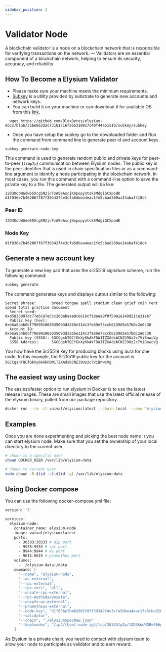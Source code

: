 ```yaml
---
sidebar_position: 2
---
```


# Validator Node

A blockchain validator is a node on a blockchain network that is responsible for verifying transactions on the network.
— Validators are an essential component of a blockchain network, helping to ensure its security, accuracy, and
reliability

## How To Become a Elysium Validator
- Please make sure your machine meets the minimum requirements.
- [Subkey](https://docs.substrate.io/reference/command-line-tools/subkey/) is a utility provided by substrate to generate new accounts and network keys. 
- You can build it on your machine or can download it for available OS from this [link](https://github.com/BloxBytes/elysium-docs/blob/316e863d2c73161716fab5318917c40f44a51a1b/subkey/subkey).
```
  wget https://github.com/BloxBytes/elysium-docs/blob/316e863d2c73161716fab5318917c40f44a51a1b/subkey/subkey
  ```
- Once you have setup the subkey go to the downloaded folder and Run the command from command line to generate peer id and account keys.

```
subkey generate-node-key
```
This command is used to generate random public and private keys for peer-to-peer (`libp2p`) communication between Elysium nodes.
The public key is the peer identifier that is used in chain specification files or as a command-line argument to identify a node participating in the blockchain network.
In most cases, you run this command with a command-line option to save the private key to a file. The generated output will be like:
```text
12D3KooWGdw55Xcg5N2jcFzA5eAscjKmpopyntsk8MdgiGCXpodK
d1f036e7b462067f87f39342f4e3cfa5dbea4eac1fe5cbad269aa14abaf418c4
```
### Peer ID
`
12D3KooWGdw55Xcg5N2jcFzA5eAscjKmpopyntsk8MdgiGCXpodK
`
### Node Key
`
d1f036e7b462067f87f39342f4e3cfa5dbea4eac1fe5cbad269aa14abaf418c4
`

## Generate a new account key
To generate a new key pair that uses the sr25519 signature scheme, run the following command:
```bash
subkey generate
```
The command generates keys and displays output similar to the following:
```text
Secret phrase:       bread tongue spell stadium clean grief coin rent spend total practice document
  Secret seed:       0xd5836897dc77e6c87e5cc268abaaa9c661bcf19aea9f0f50a1e149d21ce31eb7
  Public key (hex):  0xb6a8b4b6bf796991065035093d3265e314c3fe89e75ccb623985e57b0c2e0c30
  Account ID:        0xb6a8b4b6bf796991065035093d3265e314c3fe89e75ccb623985e57b0c2e0c30
  Public key (SS58): 5GCCgshTQCfGkXy6kAkFDW1TZXAdsbCNZJ9Uz2c7ViBnwcVg
  SS58 Address:      5GCCgshTQCfGkXy6kAkFDW1TZXAdsbCNZJ9Uz2c7ViBnwcVg
```

You now have the Sr25519 key for producing blocks using aura for one node. 
In this example, the Sr25519 public key for the account is `5GCCgshTQCfGkXy6kAkFDW1TZXAdsbCNZJ9Uz2c7ViBnwcVg`.


## The easiest way using Docker

The easiest/faster option to run elysium in Docker is to use the latest release images. These are small images that use
the latest official release of the elysium binary, pulled from our package repository.

```bash
docker run --rm -it vaival/elysium:latest --chain local --name "elysium"
```

## Examples

Once you are done experimenting and picking the best node name :) you can start elysium node. Make sure that you set the ownership of your local
directory to the current user.
```bash
# chown to a specific user
chown DOCKER_USER /var/lib/elysium-data

# chown to current user
sudo chown -R $(id -u):$(id -g) /var/lib/elysium-data
```

## Using Docker compose

You can use the following docker-compose.yml file:

```dockerfile
version: '3'

services:
  elysium-node:
    container_name: elysium-node
    image: vaival/elysium:latest
    ports:
      - 30333:30333 # p2p port
      - 9933:9933 # rpc port
      - 9944:9944 # ws port
      - 9615:9615 # promethus port
    volumes:
      - ./elysium-data:/data
    command: [
      "--name", "elysium-node",
      "--ws-external",
      "--rpc-external",
      "--rpc-cors", "all",
      "--unsafe-rpc-external",
      "--rpc-methods=Unsafe",
      "--unsafe-ws-external",
      "--prometheus-external",
      "--node-key", "d1f036e7b462067f87f39342f4e3cfa5dbea4eac1fe5cbad269aa14abaf418c4",
      "--validator",
      "--chain", "./elysiumSpecRaw.json"
      "--bootnodes", "/ip4/{boot-node-ip}/tcp/30333/p2p/12D3KooWGRwF66g11uFWzRHHcfj5gehnFj1oXRHdwnJ1dGa2Nai3"
    ]
```

As Elysium is a private chain, you need to contact with elysium team to allow your 
node to participate as validator and to earn reward.
